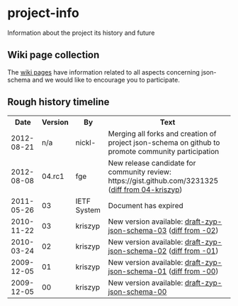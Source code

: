 project-info
============

Information about the project its history and future

Wiki page collection
--------------------

The [wiki pages](/json-schema/project-info/wiki/_pages) have information related to all aspects concerning json-schema and we would like to encourage you to participate.

Rough history timeline
----------------------
<table>
<tr><th>Date      <th>Version<th>By         <th>Text
<tr><td>2012-08-21<td>n/a    <td> nickl-    <td>Merging all forks and creation of project json-schema on github to promote community participation
<tr><td>2012-08-08<td>04.rc1 <td> fge       <td>New release candidate for community review: https://gist.github.com/3231325 (<a href="/json-schema/json-schema/compare/kriszyp:master...json-schema:0077b4d3c3cb14a6227bbbb00310dfdb3a0921f7#diff-1">diff from 04-kriszyp</a>)
<tr><td>2011-05-26<td>03     <td>IETF System<td>Document has expired
<tr><td>2010-11-22<td>03     <td> kriszyp   <td>New version available: <a href="http://tools.ietf.org/id/draft-zyp-json-schema-03.txt">draft-zyp-json-schema-03</a> (<a href="http://www.ietf.org/rfcdiff?url2=draft-zyp-json-schema-03">diff from -02</a>)
<tr><td>2010-03-24<td>02     <td> kriszyp   <td>New version available: <a href="http://tools.ietf.org/id/draft-zyp-json-schema-02.txt">draft-zyp-json-schema-02</a> (<a href="http://www.ietf.org/rfcdiff?url2=draft-zyp-json-schema-02">diff from -01</a>)
<tr><td>2009-12-05<td>01     <td> kriszyp   <td>New version available: <a href="http://tools.ietf.org/id/draft-zyp-json-schema-01.txt">draft-zyp-json-schema-01</a> (<a href="http://www.ietf.org/rfcdiff?url2=draft-zyp-json-schema-01">diff from -00</a>)
<tr><td>2009-12-05<td>00     <td> kriszyp   <td>New version available: <a href="http://tools.ietf.org/id/draft-zyp-json-schema-00.txt">draft-zyp-json-schema-00</a>
</table>